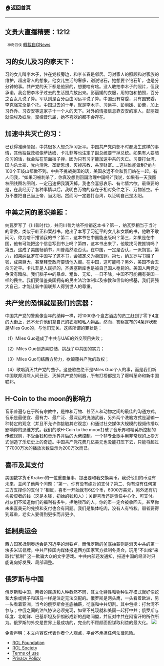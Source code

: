 ###  [:house:返回首頁](https://github.com/ourhimalayas/txt)
---


## 文贵大直播精要：1212
` 神奇四侠` [轉載自GNews](https://gnews.org/zh-hans/1790538/)

## 习的女儿及习的家天下：

习的女儿叫李木子，住在党校旁边，和李⻓春是邻居。习对家人的照顾和对家族的维护，超出常人的想象。他女儿生活的奢侈，别说钻石，她想要个钻石矿，也是分分钟的事。共产党的天下都是他家的，想要啥有啥。没人敢拍李木子的照片，但我承诺，我会把李木子过去的生活照片放出来。彭丽媛的衣服，用的包和拍照，百分之百女儿说了算。军队则是百分百由习远平说了算。中国没有常委，只有国安委，李克强完全是个托。中国过去的十年，就是李木子、习远平、彭丽媛、彭蕾，加上习乔乔、习安安等这家子十一个人的天下。对外的情报信息靠安安的家人，彭丽媛就像埃及妖后，掌控音乐届，她不喜欢的都不会存在。

## 加速中共灭亡的习：

已获得准确情报，中共很多人想杀掉习近平。中国共产党内部不时都发生这样的事情，其他独裁政权像萨达姆、卡扎菲等也注定了副总统要干掉总统。如果有人要暗杀习的话，我会站在前面挡子弹，因为只有习才能加速中共的灭亡。习要打台湾、国内杀土豪、党内清党、垄断思想、灭掉宗教、共享财富……这些谁能做到?党内100个王岐山都做不到。中共不挑战美国的话，美国永远不会和我们站在一起。有人问我，“如果习被刺杀了，你真没想到回国治理中国吗?”我说，如果有一天我图权图钱图名图利，一定迅速把我消灭掉。我也会喜怒哀乐、有七情六欲。最重要的是，在我经历了各种事情以后，我明白万物的存在于相对条件之下、万物皆空。千万不要把自己当上帝、当太阳。然而习一定要打台湾，以证明自己是太阳。

## 中美之间的意识差距：

纳瓦罗写了《川普时代》，并问川普为啥不推销这本书？第一，纳瓦罗相当于当时的常委，类似于韩正和栗战书。他出了本写了习近平的女儿和女婿的书，他敢不敢问习，你为啥不推销我的书？第二，这本书在中国能出版吗？第三，如果是在中国，他有可能把这个信息写到书上吗？第四，这本书出来了，他敢找习做推销吗？第五，这成了美国畅销书，川普竟然没否认。在中国，一定是否认，一派胡言。第六，如果纳瓦罗在中国写了这本书，会被定义为卖国罪。第七，纳瓦罗写书赚了钱，成果巨大，甚至拜登政府要请他入阁。在中国，这可能吗？另外，美国不会去杀习近平。卡扎菲是人民抓的，齐奥塞斯库也是被自己国人枪毙的。美国人两党之争没有暗杀。我们脑子中的暴虐、粗鲁、无知，一日不除，中国不可能拥有美国一样的民主。我们要借鉴美国拥有的民主法治体制以及宗教和信仰的根基，我们要强大自己，才能让新中国联邦人得到世人的尊重。

## 共产党的恐惧就是我们的武器：

中国共产党的警察像当年的纳粹一样，将1000多个盘古酒店的员工赶到了零下4度的大街上，还不允许他们拿自己的衣服和私人物品。然而，警察宣布的4条罪状都是Miles Guo的，与他们无关。这些所谓的罪状是：

（1）Miles Guo造成了中共与UAE的外交项目失败；

（2）Miles Guo创造喜联储，挑战了中共国的实力；

（3）Miles Guo勾结西方势力，欲颠覆共产党的政权；

（4）歌唱消灭共产党的曲子。这些歌曲绝不是Miles Guo个人的事，而是我们新中国联邦消除人间丑恶、灭掉共产党的利器，所有打榜都是为了爆料革命和新中国联邦。

## H-Coin to the moon的影响力

音乐普遍存在于所有宗教中，是神和万物、甚至人和动物之间的最佳的沟通方式。音乐是最便宜、最有力、最广泛、最深远的洗脑武器，另外两个洗脑方式是灌输一种特定的观念（并且不允许你接触其它观念）和通过社交媒体大规模的视频传播以影响你的思维方式。我们的歌H-Coin to the moon打破了音乐界和精英所控制的传统规则，不受金钱和音乐界背后的大佬控制。一个非专业歌手用非常规的上榜方式创造了乐坛史上的奇迹。中国共产党花费几亿美元也没能打压下去，只能将超过了7000万次的播放次数显示为200万次而已。

## 喜币及其支付

美国数字货币Kraken的一位重要董事，提出要和我交換喜币。我说他们的币没有未来，並问了他两个问题：“第一、你有没有绝对的支付？第二、你有没有任何第三方支撑你的支付？”相反，喜币一开始就有6亿个币，6000万美元，另外还有机构投资者的钱（这是本钱，初始的钱和人）；关键喜币还是责任中心化、可支付。战友们不知道你们的福利有多牛。拒绝锁币的人，你的币一定会被收回去，甚至你未来喜美元的兑换和支付也会有问题。我们是集体吃肉，没有人有特权。弱者要得到尊重，老实人要得到更多而非更少。

## 抵制奥运会

西方国家抵制奥运会是习近平的滑铁卢，而俄罗斯的釜底抽薪则是消灭中共的第一块多米诺骨牌。中共严控国内媒体报道西方国家官方抵制冬奥会，玩用“不出席”来取代“抵制” 这一欺骗大众的文字游戏。中共内部还发通知，报道中国的经济时只能说向好发展、局部调整。

## 俄罗斯与中国

俄罗斯和中国，两者的民族和人种截然不同，其文化特性和物种生存模式就好像蛇和大象或狮子和斑马一样是注定无法交配的。俄罗斯是两头鹰，一头看着欧洲，另一头看着亚洲。当今的俄罗斯会釜底抽薪，彻底和中共切割。其中包括：打台湾不参与；中俄之间的油气协议必须兑现，如果不兑现就和美国一起打中共；俄罗斯与印度、北朝鲜、巴基斯坦及伊朗形成新的战略同盟，并反对中共在阿富汗的所作所为。俄罗斯的外交是世界上最成功的，完全的不顾颜面但谋取利益的最大化。
![](https://assets.gnews.org/wp-content/uploads/2021/12/af290d42-340f-4a42-878c-76b22138f20d.jpg)
 

免责声明：本文内容仅代表作者个人观点，平台不承担任何法律风险。

- [ROL Foundation](https://rolfoundation.org/)
- [ROL Society](https://rolsociety.org/)
- [Terms of use](https://gnews.org/terms-of-use-3/)
- [Privacy Policy](https://gnews.org/privacy-policy/)
